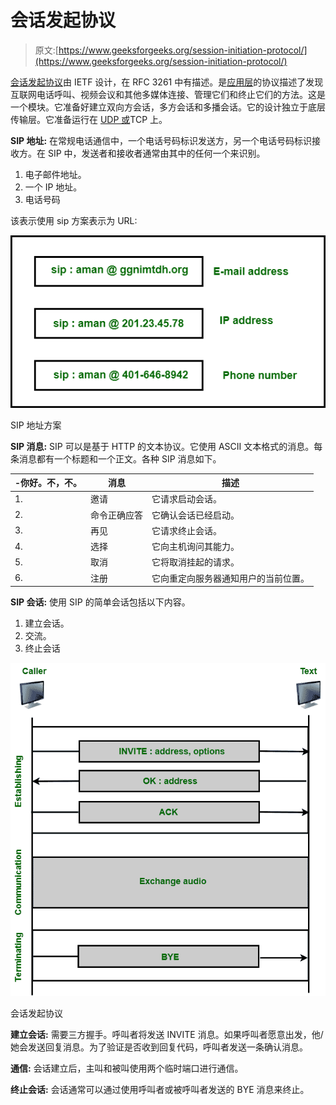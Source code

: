 # 会话发起协议

> 原文:[https://www.geeksforgeeks.org/session-initiation-protocol/](https://www.geeksforgeeks.org/session-initiation-protocol/)

[会话发起协议](https://www.geeksforgeeks.org/difference-between-sip-and-voip/)由 IETF 设计，在 RFC 3261 中有描述。是[应用层](https://www.geeksforgeeks.org/protocols-application-layer/)的协议描述了发现互联网电话呼叫、视频会议和其他多媒体连接、管理它们和终止它们的方法。这是一个模块。它准备好建立双向方会话，多方会话和多播会话。它的设计独立于底层传输层。它准备运行在 [UDP 或](https://www.geeksforgeeks.org/differences-between-tcp-and-udp/)TCP 上。

**SIP 地址:**
在常规电话通信中，一个电话号码标识发送方，另一个电话号码标识接收方。在 SIP 中，发送者和接收者通常由其中的任何一个来识别。

1.  电子邮件地址。
2.  一个 IP 地址。
3.  电话号码

该表示使用 sip 方案表示为 URL:

![](img/99bdeb1a9dfa768c47dd02542d646d15.png)

SIP 地址方案

**SIP 消息:**
SIP 可以是基于 HTTP 的文本协议。它使用 ASCII 文本格式的消息。每条消息都有一个标题和一个正文。各种 SIP 消息如下。

<center>

| -你好。不，不。 | 消息 | 描述 |
| --- | --- | --- |
| 1. | 邀请 | 它请求启动会话。 |
| 2. | 命令正确应答 | 它确认会话已经启动。 |
| 3. | 再见 | 它请求终止会话。 |
| 4. | 选择 | 它向主机询问其能力。 |
| 5. | 取消 | 它将取消挂起的请求。 |
| 6. | 注册 | 它向重定向服务器通知用户的当前位置。 |

</center>

**SIP 会话:**
使用 SIP 的简单会话包括以下内容。

1.  建立会话。
2.  交流。
3.  终止会话

![](img/8fde501dc0e7be6cc3d1ce94595a95e3.png)

会话发起协议

**建立会话:**
需要三方握手。呼叫者将发送 INVITE 消息。如果呼叫者愿意出发，他/她会发送回复消息。为了验证是否收到回复代码，呼叫者发送一条确认消息。

**通信:**
会话建立后，主叫和被叫使用两个临时端口进行通信。

**终止会话:**
会话通常可以通过使用呼叫者或被呼叫者发送的 BYE 消息来终止。